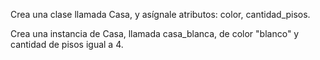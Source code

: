 Crea una clase llamada Casa, y asígnale atributos: color, cantidad_pisos.

Crea una instancia de Casa, llamada casa_blanca, de color "blanco" y cantidad de pisos igual a 4.